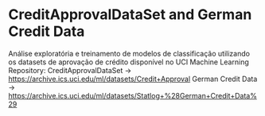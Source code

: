 # CreditApprovalDataSet and German Credit Data
Análise exploratória e treinamento de modelos de classificação utilizando os datasets de aprovação de crédito disponível no UCI Machine Learning Repository:
CreditApprovalDataSet -> https://archive.ics.uci.edu/ml/datasets/Credit+Approval
German Credit Data -> https://archive.ics.uci.edu/ml/datasets/Statlog+%28German+Credit+Data%29
